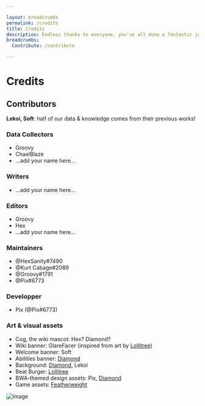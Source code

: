 ```yaml
---

layout: breadcrumbs
permalink: /credits
title: Credits
description: Endless thanks to everyone, you've all done a fantastic job!
breadcrumbs:
  Contribute: /contribute

---
```


# Credits

## Contributors

<div markdown="1" class="ghcms ghcms-contributors">

**Lekoi, Soft**: half of our data & knowledge comes from their previous works!

### Data Collectors

- Groovy
- ChaelBlaze
- …add your name here…

### Writers

- …add your name here…

### Editors

- Groovy
- Hex
- …add your name here…

### Maintainers

- @HexSanity#7490
- @Kurt Cabage#2089
- @Groovy#1791
- @Pix#6773

### Developper

- Pix (@Pix#6773)

</div>

### Art & visual assets

<div markdown="1" class="ghcms ghcms-art">

- Cog, the wiki mascot: Hex? Diamond?
- Wiki banner: GlareFacer (inspired from art by [Lollitree](<https://twitter.com/lollitree_art>))
- Welcome banner: Soft
- Abilities banner: [Diamond](<https://youtu.be/dQw4w9WgXcQ>)
- Background: [Diamond](<https://youtu.be/dQw4w9WgXcQ>), Lekoi
- Beat Burger: [Lollitree](<https://twitter.com/lollitree_art>)
- BWA-themed design assets: Pix, [Diamond](<https://youtu.be/dQw4w9WgXcQ>)
- Game assets: [Featherweight](<https://www.featherweightgames.com/botworld>)

</div>


![Image](https://cdn.discordapp.com/attachments/824812153877430315/898908202203238440/1634386739542.png)
